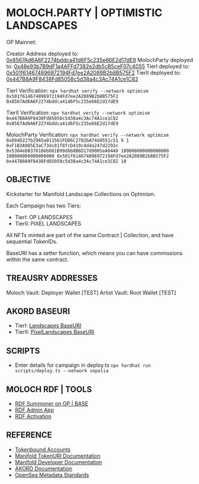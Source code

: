 # MOLOCH.PARTY | OPTIMISTIC LANDSCAPES

OP Mainnet:

Creator Address deployed to: [0x8567Ad6A6F2274bddca41d6F5c235e66E2d17dE9](https://optimistic.etherscan.io/address/0x8567ad6a6f2274bddca41d6f5c235e66e2d17de9#code)
MolochParty deployed to: [0x48e93b7B9dF1a4AFFd7382e2db5cB5ceF07c4055](https://optimistic.etherscan.io/address/0x48e93b7B9dF1a4AFFd7382e2db5cB5ceF07c4055#code)
TierI deployed to: [0x501f614674896972194Fd7ee2A2089B2b8B575F2](https://optimistic.etherscan.io/address/0x501f614674896972194fd7ee2a2089b2b8b575f2#code)
TierII deployed to: [0x447B8A9F8438Fd85058c5d38a4c3Ac74A1ce1C82](https://optimistic.etherscan.io/address/0x447b8a9f8438fd85058c5d38a4c3ac74a1ce1c82#code)

TierI Verification:
``` npx hardhat verify --network optimism 0x501f614674896972194Fd7ee2A2089B2b8B575F2 0x8567Ad6A6F2274bddca41d6F5c235e66E2d17dE9 ```

TierII Verification:
``` npx hardhat verify --network optimism 0x447B8A9F8438Fd85058c5d38a4c3Ac74A1ce1C82 0x8567Ad6A6F2274bddca41d6F5c235e66E2d17dE9 ```

MolochParty Verification:
``` npx hardhat verify --network optimism 0xD84D227b2965a011561FDD6C2782bA74d4551c51 9 1 0xF1B3A985E3aC73dc81f8fcD419c4dda247d2292c 0x5304ebB378186b081B99dbb8B6D17d9005eA0448 100000000000000000 100000000000000000 0x501f614674896972194Fd7ee2A2089B2b8B575F2 0x447B8A9F8438Fd85058c5d38a4c3Ac74A1ce1C82 10 ```

## OBJECTIVE

Kickstarter for Manifold Landscape Collections on Optimism.

Each Campaign has two Tiers:

* TierI: OP LANDSCAPES
* TierII: PIXEL LANDSCAPES

All NFTs minted are part of the same Contract | Collection, and have sequential TokenIDs.

BaseURI has a setter function, which means you can have commissions within the same contract.

## TREAUSRY ADDRESSES

Moloch Vault: Deployer Wallet [TEST]
Artist Vault: Root Wallet [TEST]

## AKORD BASEURI

* TierI: [Landscapes BaseURI](https://iuez62szp7zcimgovqo3finks7ziz532jvsfndb6zereqsktdzia.arweave.net/RQmfall_8iQwzqwdsqGql_KM93pNZFaMPskiSElTHlA/JSON/)
* TierII: [PixelLandscapes BaseURI](https://iuez62szp7zcimgovqo3finks7ziz532jvsfndb6zereqsktdzia.arweave.net/RQmfall_8iQwzqwdsqGql_KM93pNZFaMPskiSElTHlA/PIXELJSON/)

## SCRIPTS

* Enter details for campaign in deploy.ts
``` npx hardhat run scripts/deploy.ts --network sepolia ```

## MOLOCH RDF | TOOLS

* [RDF Summoner on OP | BASE](https://silohaus.github.io/silo-rdf-summoner/)
* [RDF Admin App](https://silohaus.github.io/silo-nft-dao-admin/)
* [RDF Activation](https://silohaus.github.io/silo-nft-dao-admin/#/molochv3/0xa/0x912aab5913023d20a5dcd17160e6954528433a7f/activate)

## REFERENCE

* [Tokenbound Accounts](https://docs.tokenbound.org/)
* [Manifold TokenURI Documentation](https://docs.manifold.xyz/v/manifold-for-developers/smart-contracts/manifold-creator/contracts/extensions/extensions-functions#setbasetokenuriextension)
* [Manifold Developer Documentation](https://docs.manifold.xyz/v/manifold-for-developers/smart-contracts/manifold-creator/contracts/extensions/extensions-functions)
* [AKORD Documentation](https://docs.akord.com/nfts/storing-nft-assets-on-arweave/generating-manifests-in-akord-vaults)
* [OpenSea Metadata Standards](https://docs.opensea.io/docs/metadata-standards)
